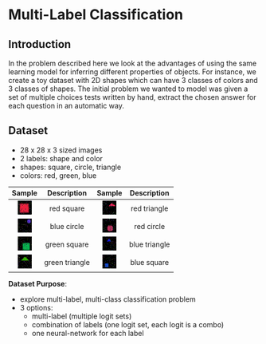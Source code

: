 # Multi-Label Classification

## Introduction

In the problem described here we look at the advantages of using the same learning model for inferring different properties of objects. For instance, we create a toy dataset with 2D shapes which can have 3 classes of colors and 3 classes of shapes. The initial problem we wanted to model was given a set of multiple choices tests written by hand, extract the chosen answer for each question in an automatic way.

## Dataset

- 28 x 28 x 3 sized images
- 2 labels: shape and color
- shapes: square, circle, triangle
- colors: red, green, blue

| Sample | Description | Sample | Description |
|:------:|:-----------:|:------:|:-----------:|
|![Sample 1](https://raw.githubusercontent.com/perticascatalin/HiddenDimensions/master/documentation/MLSC/373_square_red.png "Sample 1")| red square |![Sample 5](https://raw.githubusercontent.com/perticascatalin/HiddenDimensions/master/documentation/MLSC/560_triangle_red.png "Sample 5")| red triangle |
|![Sample 2](https://raw.githubusercontent.com/perticascatalin/HiddenDimensions/master/documentation/MLSC/402_circle_blue.png "Sample 2")| blue circle |![Sample 6](https://raw.githubusercontent.com/perticascatalin/HiddenDimensions/master/documentation/MLSC/573_circle_red.png "Sample 6")| red circle |
|![Sample 3](https://raw.githubusercontent.com/perticascatalin/HiddenDimensions/master/documentation/MLSC/418_square_green.png "Sample 3")| green square |![Sample 7](https://raw.githubusercontent.com/perticascatalin/HiddenDimensions/master/documentation/MLSC/569_triangle_blue.png "Sample 7")| blue triangle |
|![Sample 4](https://raw.githubusercontent.com/perticascatalin/HiddenDimensions/master/documentation/MLSC/500_triangle_green.png "Sample 4")| green triangle |![Sample 8](https://raw.githubusercontent.com/perticascatalin/HiddenDimensions/master/documentation/MLSC/598_square_blue.png "Sample 8")| blue square |

**Dataset Purpose**:

- explore multi-label, multi-class classification problem
- 3 options: 
	- multi-label (multiple logit sets)
	- combination of labels (one logit set, each logit is a combo)
	- one neural-network for each label